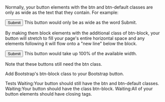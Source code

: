 Normally, your button elements with the btn and btn-default classes are only as wide as the text that they contain. For example:

<button class="btn btn-default">Submit</button>
This button would only be as wide as the word Submit.


By making them block elements with the additional class of btn-block, your button will stretch to fill your page's entire horizontal space and any elements following it will flow onto a "new line" below the block.

<button class="btn btn-default btn-block">Submit</button>
This button would take up 100% of the available width.


Note that these buttons still need the btn class.

Add Bootstrap's btn-block class to your Bootstrap button.

Tests
Waiting:Your button should still have the btn and btn-default classes.
Waiting:Your button should have the class btn-block.
Waiting:All of your button elements should have closing tags.
